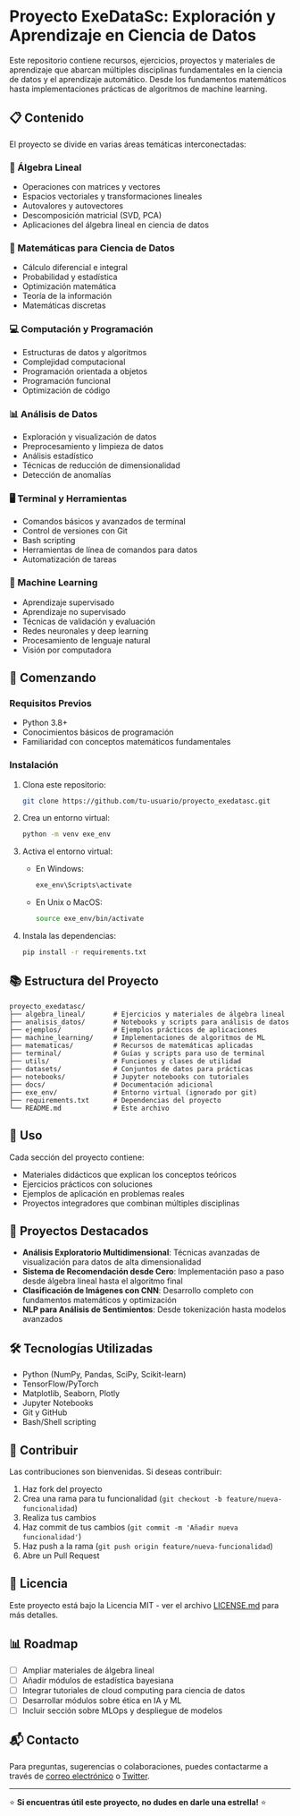# Proyecto ExeDataSc: Exploración y Aprendizaje en Ciencia de Datos

Este repositorio contiene recursos, ejercicios, proyectos y materiales de aprendizaje que abarcan múltiples disciplinas fundamentales en la ciencia de datos y el aprendizaje automático. Desde los fundamentos matemáticos hasta implementaciones prácticas de algoritmos de machine learning.

## 📋 Contenido

El proyecto se divide en varias áreas temáticas interconectadas:

### 🧮 Álgebra Lineal
- Operaciones con matrices y vectores
- Espacios vectoriales y transformaciones lineales
- Autovalores y autovectores
- Descomposición matricial (SVD, PCA)
- Aplicaciones del álgebra lineal en ciencia de datos

### 🔢 Matemáticas para Ciencia de Datos
- Cálculo diferencial e integral
- Probabilidad y estadística
- Optimización matemática
- Teoría de la información
- Matemáticas discretas

### 💻 Computación y Programación
- Estructuras de datos y algoritmos
- Complejidad computacional
- Programación orientada a objetos
- Programación funcional
- Optimización de código

### 📊 Análisis de Datos
- Exploración y visualización de datos
- Preprocesamiento y limpieza de datos
- Análisis estadístico
- Técnicas de reducción de dimensionalidad
- Detección de anomalías

### 🖥️ Terminal y Herramientas
- Comandos básicos y avanzados de terminal
- Control de versiones con Git
- Bash scripting
- Herramientas de línea de comandos para datos
- Automatización de tareas

### 🤖 Machine Learning
- Aprendizaje supervisado
- Aprendizaje no supervisado
- Técnicas de validación y evaluación
- Redes neuronales y deep learning
- Procesamiento de lenguaje natural
- Visión por computadora

## 🚀 Comenzando

### Requisitos Previos
- Python 3.8+
- Conocimientos básicos de programación
- Familiaridad con conceptos matemáticos fundamentales

### Instalación
1. Clona este repositorio:
   ```bash
   git clone https://github.com/tu-usuario/proyecto_exedatasc.git
   ```

2. Crea un entorno virtual:
   ```bash
   python -m venv exe_env
   ```

3. Activa el entorno virtual:
   - En Windows:
     ```bash
     exe_env\Scripts\activate
     ```
   - En Unix o MacOS:
     ```bash
     source exe_env/bin/activate
     ```

4. Instala las dependencias:
   ```bash
   pip install -r requirements.txt
   ```

## 📚 Estructura del Proyecto

```
proyecto_exedatasc/
├── algebra_lineal/       # Ejercicios y materiales de álgebra lineal
├── analisis_datos/       # Notebooks y scripts para análisis de datos
├── ejemplos/             # Ejemplos prácticos de aplicaciones
├── machine_learning/     # Implementaciones de algoritmos de ML
├── matematicas/          # Recursos de matemáticas aplicadas
├── terminal/             # Guías y scripts para uso de terminal
├── utils/                # Funciones y clases de utilidad
├── datasets/             # Conjuntos de datos para prácticas
├── notebooks/            # Jupyter notebooks con tutoriales
├── docs/                 # Documentación adicional
├── exe_env/              # Entorno virtual (ignorado por git)
├── requirements.txt      # Dependencias del proyecto
└── README.md             # Este archivo
```

## 📝 Uso

Cada sección del proyecto contiene:
- Materiales didácticos que explican los conceptos teóricos
- Ejercicios prácticos con soluciones
- Ejemplos de aplicación en problemas reales
- Proyectos integradores que combinan múltiples disciplinas

## 🧪 Proyectos Destacados

- **Análisis Exploratorio Multidimensional**: Técnicas avanzadas de visualización para datos de alta dimensionalidad
- **Sistema de Recomendación desde Cero**: Implementación paso a paso desde álgebra lineal hasta el algoritmo final
- **Clasificación de Imágenes con CNN**: Desarrollo completo con fundamentos matemáticos y optimización
- **NLP para Análisis de Sentimientos**: Desde tokenización hasta modelos avanzados

## 🛠️ Tecnologías Utilizadas

- Python (NumPy, Pandas, SciPy, Scikit-learn)
- TensorFlow/PyTorch
- Matplotlib, Seaborn, Plotly
- Jupyter Notebooks
- Git y GitHub
- Bash/Shell scripting

## 🤝 Contribuir

Las contribuciones son bienvenidas. Si deseas contribuir:

1. Haz fork del proyecto
2. Crea una rama para tu funcionalidad (`git checkout -b feature/nueva-funcionalidad`)
3. Realiza tus cambios
4. Haz commit de tus cambios (`git commit -m 'Añadir nueva funcionalidad'`)
5. Haz push a la rama (`git push origin feature/nueva-funcionalidad`)
6. Abre un Pull Request

## 📄 Licencia

Este proyecto está bajo la Licencia MIT - ver el archivo [LICENSE.md](LICENSE.md) para más detalles.

## 📊 Roadmap

- [ ] Ampliar materiales de álgebra lineal
- [ ] Añadir módulos de estadística bayesiana
- [ ] Integrar tutoriales de cloud computing para ciencia de datos
- [ ] Desarrollar módulos sobre ética en IA y ML
- [ ] Incluir sección sobre MLOps y despliegue de modelos

## 📬 Contacto

Para preguntas, sugerencias o colaboraciones, puedes contactarme a través de [correo electrónico](mailto:tu-email@ejemplo.com) o [Twitter](https://twitter.com/tu-usuario).

---

⭐ **Si encuentras útil este proyecto, no dudes en darle una estrella!** ⭐
